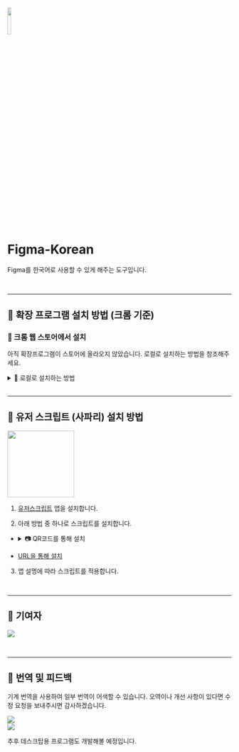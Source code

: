 <img src="https://figma-korean.vercel.app/icon.png" width=12.5% height=auto>

# Figma-Korean
Figma를 한국어로 사용할 수 있게 해주는 도구입니다.

<br>

---

## 📌 확장 프로그램 설치 방법 (크롬 기준)

### 🚀 크롬 웹 스토어에서 설치

아직 확장프로그램이 스토어에 올라오지 않았습니다. 로컬로 설치하는 방법을 참조해주세요.

<details>
  <summary>🔧 로컬로 설치하는 방법</summary>

1. [이 링크](https://github.com/v1bt/Figma-Korean/releases/download/extension/Figma-Korean.zip)에서 압축파일을 다운로드합니다.

2. 다운로드한 압축파일을 풉니다.

3. `chrome://extensions/`로 이동합니다.  

4. 우측 상단 개발자 모드 활성화

   <img src="https://github.com/user-attachments/assets/fa5e0041-dc6d-4a76-9e76-88df00d45229" width="250">

5. "압축해제된 확장 프로그램을 로드합니다." 클릭

   <img src="https://github.com/user-attachments/assets/8dc02fc8-9f34-4e76-92ab-f0ab5bd15c43" width="300">  

6. 압축을 풀었던 폴더를 선택합니다.  

   <img src="https://github.com/user-attachments/assets/852a10d8-9c45-4200-b13a-5057d8a9c58a" width="300">  

7. Figma로 이동하여 설정을 엽니다.
   
   <img src="https://github.com/user-attachments/assets/c1fa29d1-34fd-4875-beb7-afa045896035" width="300">

8. 한국어 옵션을 체크하여 적용합니다.
  
   <img src="https://github.com/user-attachments/assets/7deb7839-aa3b-4f42-999c-c02fe3db4833" width="350">  

</details>  

<br>

---

## 🍏 유저 스크립트 (사파리) 설치 방법
<img src="https://github.com/user-attachments/assets/bb909ecd-d119-4f67-812f-d3797867537ae" width="150" height=auto>

1. [유저스크립트](https://apps.apple.com/us/app/userscripts/id1463298887) 앱을 설치합니다.
      
2. 아래 방법 중 하나로 스크립트를 설치합니다.
  -
     <details>
       <summary>📷 QR코드를 통해 설치</summary></summary>
       <br>
       <img src="https://github.com/user-attachments/assets/99e820ec-c63e-4b8a-8289-8c69afcd32fe" width="150" height=auto>
     </details>
   
   - [URL을 통해 설치](https://github.com/v1bt/Figma-Korean/releases/download/1.0/figma-korean.js)
     
3. 앱 설명에 따라 스크립트를 적용합니다.

<br>

---

## 👤 기여자

![](https://readme-contributors.now.sh/v1bt/Figma-Korean?extension=jpg&width=300)

<br>

---
## 🔄 번역 및 피드백

기계 번역을 사용하여 일부 번역이 어색할 수 있습니다.
오역이나 개선 사항이 있다면 수정 요청을 보내주시면 감사하겠습니다.

![](https://dcbadge.limes.pink/api/shield/1285574573877624924)  
![](https://dcbadge.limes.pink/api/shield/834253879990157312)

추후 데스크탑용 프로그램도 개발해볼 예정입니다.
